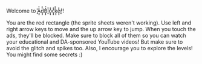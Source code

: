 Welcome to  ͓̽A͓͓̽̽d͓͓̽̽B͓͓̽̽l͓̽o͓͓̽̽c͓͓̽̽k͓͓̽̽e͓͓̽̽r͓̽!

You are the red rectangle (the sprite sheets weren't working). Use left and right arrow keys to move and the up arrow key to jump. 
When you touch the ads, they'll be blocked. Make sure to block all of them so you can watch your educational and DA-sponsored YouTube videos! 
But make sure to avoid the glitch and spikes too.
Also, I encourage you to explore the levels! You might find some secrets :)
